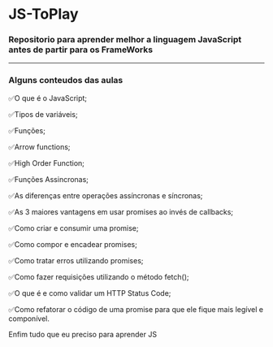 # JS-ToPlay

### Repositorio para aprender melhor a linguagem JavaScript antes de partir para os FrameWorks
---
### Alguns conteudos das aulas

✅O que é o JavaScript;

✅Tipos de variáveis;

✅Funções;

✅Arrow functions;

✅High Order Function;

✅Funções Assincronas;

✅As diferenças entre operações assíncronas e síncronas;

✅As 3 maiores vantagens em usar promises ao invés de callbacks;

✅Como criar e consumir uma promise;

✅Como compor e encadear promises;

✅Como tratar erros utilizando promises;

✅Como fazer requisições utilizando o método fetch();

✅O que é e como validar um HTTP Status Code;

✅Como refatorar o código de uma promise para que ele fique mais legível e componível.


Enfim tudo que eu preciso para aprender JS
